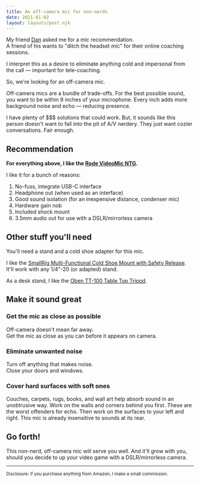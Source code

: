 ```yaml
---
title: An off-camera mic for non-nerds
date: 2021-01-02
layout: layouts/post.njk
---
```


My friend [Dan](https://www.danott.co) asked me for a mic recommendation.  
A friend of his wants to "ditch the headset mic" for their online coaching sessions.

I interpret this as a desire to eliminate anything cold and impersonal from the call — important for tele-coaching.

So, we're looking for an off-camera mic.

Off-camera mics are a bundle of trade-offs. For the best possible sound, you want to be within 9 inches of your microphone. Every inch adds more background noise and echo — reducing presence.

I have plenty of $$$ solutions that could work. But, it sounds like this person doesn't want to fall into the pit of A/V nerdery. They just want cozier conversations. Fair enough.

## Recommendation

**For everything above, I like the [Rode VideoMic NTG](https://www.amazon.com/Rode-VideoMic-Camera-Shotgun-Microphone/dp/B081S9BCHF/ref=sr_1_3?dchild=1&keywords=rode+videomic+ntg&qid=1609624982&sr=8-3).**

I like it for a bunch of reasons:

1. No-fuss, integrate USB-C interface
1. Headphone out (when used as an interface)
1. Good sound isolation (for an inexpensive distance, condenser mic)
1. Hardware gain nob
1. Included shock mount
1. 3.5mm audio out for use with a DSLR/mirrorless camera

## Other stuff you'll need

You'll need a stand and a cold shoe adapter for this mic.

I like the [SmallRig Multi-Functional Cold Shoe Mount with Safety Release](https://amzn.to/3hC2GRL). It'll work with any 1/4"-20 (or adapted) stand.

As a desk stand, I like the [Oben TT-100 Table Top Tripod](https://amzn.to/2LjH9By).

## Make it sound great

### Get the mic as close as possible

Off-camera doesn't mean far away.  
Get the mic as close as you can before it appears on camera.

### Eliminate unwanted noise

Turn off anything that makes noise.  
Close your doors and windows.

### Cover hard surfaces with soft ones

Couches, carpets, rugs, books, and wall art help absorb sound in an unobtrusive way.
Work on the walls and corners behind you first. These are the worst offenders for echo. Then work on the surfaces to your left and right. This mic is already insensitive to sounds at its rear.

## Go forth!

This non-nerd, off-camera mic will serve you well.
And it'll grow with you, should you decide to up your video game with a DSLR/mirrorless camera.

---

<small>Disclosure: if you purchase anything from Amazon, I make a small commission.</small>
